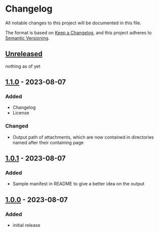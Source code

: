 # Changelog

All notable changes to this project will be documented in this file.

The format is based on [Keep a Changelog](https://keepachangelog.com/en/1.0.0/),
and this project adheres to [Semantic Versioning](https://semver.org/spec/v2.0.0.html).


## [Unreleased]

nothing as of yet


## [1.1.0] - 2023-08-07

### Added

- Changelog
- License

### Changed

- Output path of attachments, which are now contained in directories named 
  after their containing page


## [1.0.1] - 2023-08-07

### Added

- Sample manifest in README to give a better idea on the output


## [1.0.0] - 2023-08-07

### Added

- initial release


[unreleased]: https://bitbucket.org/victorykit/xconfluencebuilder/branch/master
[1.1.0]: https://bitbucket.org/victorykit/xconfluencebuilder/src/v1.1.0/
[1.0.1]: https://bitbucket.org/victorykit/xconfluencebuilder/src/v1.0.1/
[1.0.0]: https://bitbucket.org/victorykit/xconfluencebuilder/src/v1.0.0/
